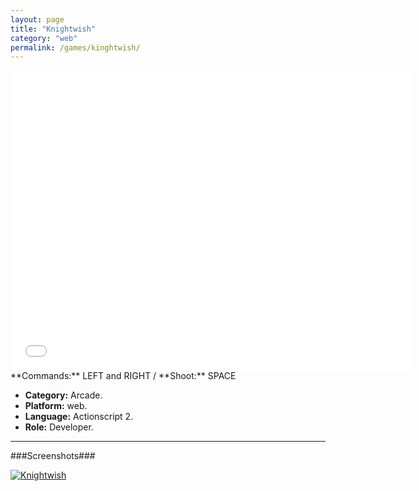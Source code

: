 ```yaml
---
layout: page
title: "Knightwish"
category: "web"
permalink: /games/kinghtwish/
---
```


<iframe class="flashtime" src="{{site.baseurl}}/others/swfs/knightwish.swf" height="480" width="640" frameborder="0" scrolling="no" noresize="noresize"></iframe>
**Commands:** LEFT and RIGHT  / **Shoot:** SPACE

+ **Category:** Arcade.
+ **Platform:** web.
+ **Language:** Actionscript 2.
+ **Role:** Developer.

* * *

###Screenshots###

[![Knightwish]({{site.baseurl}}/images/screenshots/game_knightwish.png)]({{site.baseurl}}/images/screenshots/game_knightwish.png)